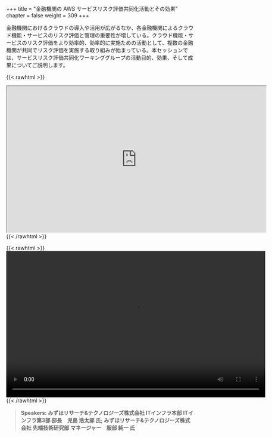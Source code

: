 +++
title = "金融機関の AWS サービスリスク評価共同化活動とその効果"
chapter = false
weight = 309
+++

金融機関におけるクラウドの導入や活用が広がるなか、各金融機関によるクラウド機能・サービスのリスク評価と管理の重要性が増している。クラウド機能・サービスのリスク評価をより効率的、効率的に実施ための活動として、複数の金融機関が共同でリスク評価を実施する取り組みが始まっている。本セッションでは、サービスリスク評価共同化ワーキンググループの活動目的、効果、そして成果についてご説明します。

{{< rawhtml >}}
<iframe src="https://dxjsvn24c4x1f.cloudfront.net/OnDemandTracks/fin_track_4.pdf" width="696" height="392"></iframe>
{{< /rawhtml >}}

{{< rawhtml >}}
<video width="696" height="392" controls>
  <source src="https://dxjsvn24c4x1f.cloudfront.net/OnDemandTracks/fin_track_4.mp4" type="video/mp4">
  Your browser doesn't support video.
</video>
{{< /rawhtml >}}

>  **Speakers: みずほリサーチ&テクノロジーズ株式会社 ITインフラ本部 ITインフラ第3部 部長　児島 浩太郎 氏; みずほリサーチ&テクノロジーズ株式会社 先端技術研究部 マネージャー　服部 純一 氏** 

